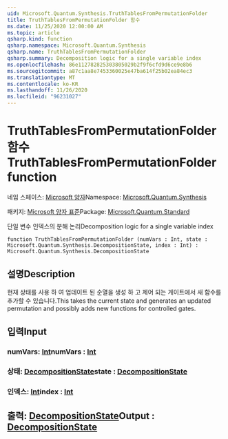 ```yaml
---
uid: Microsoft.Quantum.Synthesis.TruthTablesFromPermutationFolder
title: TruthTablesFromPermutationFolder 함수
ms.date: 11/25/2020 12:00:00 AM
ms.topic: article
qsharp.kind: function
qsharp.namespace: Microsoft.Quantum.Synthesis
qsharp.name: TruthTablesFromPermutationFolder
qsharp.summary: Decomposition logic for a single variable index
ms.openlocfilehash: 86e112782825303805029b2f9f6cfd9d6ce9e8b6
ms.sourcegitcommit: a87c1aa8e7453360025e47ba614f25b02ea84ec3
ms.translationtype: MT
ms.contentlocale: ko-KR
ms.lasthandoff: 11/26/2020
ms.locfileid: "96231027"
---
```

# <a name="truthtablesfrompermutationfolder-function"></a><span data-ttu-id="3620d-102">TruthTablesFromPermutationFolder 함수</span><span class="sxs-lookup"><span data-stu-id="3620d-102">TruthTablesFromPermutationFolder function</span></span>

<span data-ttu-id="3620d-103">네임 스페이스: [Microsoft 양자](xref:Microsoft.Quantum.Synthesis)</span><span class="sxs-lookup"><span data-stu-id="3620d-103">Namespace: [Microsoft.Quantum.Synthesis](xref:Microsoft.Quantum.Synthesis)</span></span>

<span data-ttu-id="3620d-104">패키지: [Microsoft 양자 표준](https://nuget.org/packages/Microsoft.Quantum.Standard)</span><span class="sxs-lookup"><span data-stu-id="3620d-104">Package: [Microsoft.Quantum.Standard](https://nuget.org/packages/Microsoft.Quantum.Standard)</span></span>


<span data-ttu-id="3620d-105">단일 변수 인덱스의 분해 논리</span><span class="sxs-lookup"><span data-stu-id="3620d-105">Decomposition logic for a single variable index</span></span>

```qsharp
function TruthTablesFromPermutationFolder (numVars : Int, state : Microsoft.Quantum.Synthesis.DecompositionState, index : Int) : Microsoft.Quantum.Synthesis.DecompositionState
```


## <a name="description"></a><span data-ttu-id="3620d-106">설명</span><span class="sxs-lookup"><span data-stu-id="3620d-106">Description</span></span>

<span data-ttu-id="3620d-107">현재 상태를 사용 하 여 업데이트 된 순열을 생성 하 고 제어 되는 게이트에서 새 함수를 추가할 수 있습니다.</span><span class="sxs-lookup"><span data-stu-id="3620d-107">This takes the current state and generates an updated permutation and possibly adds new functions for controlled gates.</span></span>

## <a name="input"></a><span data-ttu-id="3620d-108">입력</span><span class="sxs-lookup"><span data-stu-id="3620d-108">Input</span></span>

### <a name="numvars--int"></a><span data-ttu-id="3620d-109">numVars: [Int](xref:microsoft.quantum.lang-ref.int)</span><span class="sxs-lookup"><span data-stu-id="3620d-109">numVars : [Int](xref:microsoft.quantum.lang-ref.int)</span></span>




### <a name="state--decompositionstate"></a><span data-ttu-id="3620d-110">상태: [DecompositionState](xref:Microsoft.Quantum.Synthesis.DecompositionState)</span><span class="sxs-lookup"><span data-stu-id="3620d-110">state : [DecompositionState](xref:Microsoft.Quantum.Synthesis.DecompositionState)</span></span>




### <a name="index--int"></a><span data-ttu-id="3620d-111">인덱스: [Int](xref:microsoft.quantum.lang-ref.int)</span><span class="sxs-lookup"><span data-stu-id="3620d-111">index : [Int](xref:microsoft.quantum.lang-ref.int)</span></span>





## <a name="output--decompositionstate"></a><span data-ttu-id="3620d-112">출력: [DecompositionState](xref:Microsoft.Quantum.Synthesis.DecompositionState)</span><span class="sxs-lookup"><span data-stu-id="3620d-112">Output : [DecompositionState](xref:Microsoft.Quantum.Synthesis.DecompositionState)</span></span>


